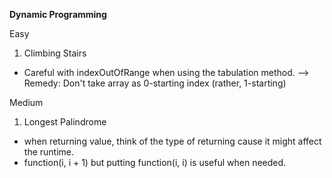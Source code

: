 **Dynamic Programming**

Easy
1. Climbing Stairs
- Careful with indexOutOfRange when using the tabulation method. --> Remedy: Don't take array as 0-starting index (rather, 1-starting)

Medium
1. Longest Palindrome
- when returning value, think of the type of returning cause it might affect the runtime.
- function(i, i + 1) but putting function(i, i) is useful when needed.
